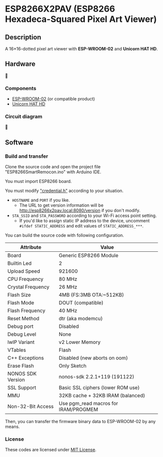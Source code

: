 # ESP8266X2PAV (ESP8266 Hexadeca-Squared Pixel Art Viewer)

## Description

A 16&times;16-dotted pixel art viewer with **ESP-WROOM-02** and **Unicorn HAT HD**.

## Hardware

:construction:

### Components

* [ESP-WROOM-02](https://store.arduino.cc/usa/arduino-nano) (or compatible product)
* [Unicorn HAT HD](https://shop.pimoroni.com/products/unicorn-hat-hd)

### Circuit diagram

:construction:

## Software

### Build and transfer

Clone the source code and open the project file "ESP8266SmartRemocon.ino" with Arduino IDE.

You must import ESP8266 board.

You must modify ["credential.h"](credential.h) according to your situation.

* `HOSTNAME` and `PORT` if you like.
    * The URL to get version information will be http://esp8266x2pav.local:8080/version if you don't modify.
* `STA_SSID` and `STA_PASSWORD` according to your Wi-Fi access point setting.
    * If you'd like to assign static IP address to the device, uncomment `#ifdef STATIC_ADDRESS` and edit values of `STATIC_ADDRESS_***`.

You can build the source code with following configuration.

Attribute        |Value
-----------------|------------------------------------
Board            |Generic ESP8266 Module
Builtin Led      |2
Upload Speed     |921600
CPU Frequency    |80 MHz
Crystal Frequency|26 MHz
Flash Size       |4MB (FS:3MB OTA:~512KB)
Flash Mode       |DOUT (compatible)
Flash Frequency  |40 MHz
Reset Method     |dtr (aka modemcu)
Debug port       |Disabled
Debug Level      |None
lwIP Variant     |v2 Lower Memory
VTables          |Flash
C++ Exceptions   |Disabled (new aborts on oom)
Erase Flash      |Only Sketch
NONOS SDK Version|nonos-sdk 2.2.1+119 (191122)
SSL Support      |Basic SSL ciphers (lower ROM use)
MMU              |32KB cache + 32KB IRAM (balanced)
Non-32-Bit Access|Use pgm_read macros for IRAM/PROGMEM

Then, you can transfer the firmware binary data to ESP-WROOM-02 by any means.

### License

These codes are licensed under [MIT License](LICENSE).
